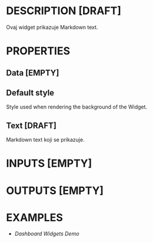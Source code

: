 # DESCRIPTION [DRAFT]

Ovaj widget prikazuje Markdown text.

# PROPERTIES

## Data [EMPTY]


## Default style

Style used when rendering the background of the Widget.

## Text [DRAFT]

Markdown text koji se prikazuje.

# INPUTS [EMPTY]

# OUTPUTS [EMPTY]

# EXAMPLES

-   _Dashboard Widgets Demo_
